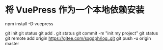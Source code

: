 # 将 VuePress 作为一个本地依赖安装
npm install -D vuepress


git init 
git status
git add .
git status
git commit -m "init my project"
git status
git remote add origin https://gitee.com/sxgdph/log..git
git push -u origin master



